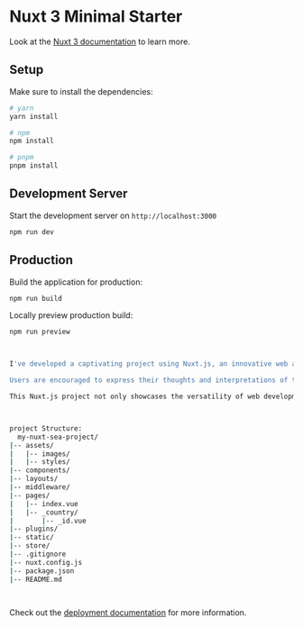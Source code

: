 


# Nuxt 3 Minimal Starter

Look at the [Nuxt 3 documentation](https://nuxt.com/docs/getting-started/introduction) to learn more.

## Setup

Make sure to install the dependencies:

```bash
# yarn
yarn install

# npm
npm install

# pnpm
pnpm install
```

## Development Server

Start the development server on `http://localhost:3000`

```bash
npm run dev
```

## Production

Build the application for production:

```bash
npm run build
```

Locally preview production build:


```bash
npm run preview



I've developed a captivating project using Nuxt.js, an innovative web application framework, that offers users an interactive and engaging experience centered around Southeast Asian (SEA) nations. The project begins by presenting users with a visually appealing interface featuring tiles representing various SEA nations. Upon selecting a nation, users are seamlessly transitioned to the next page where they encounter a dynamically rendered GIF. The uniqueness of the project lies in its approach to user interaction, as it prompts individuals to describe the content of the GIF using their native language.

Users are encouraged to express their thoughts and interpretations of the animated content in a personalized and culturally significant manner. The platform fosters linguistic diversity by allowing users to convey their perceptions in their native languages. Each user's responses are then thoughtfully cataloged and displayed below the interactive interface, creating a rich tapestry of diverse perspectives on the visual content.

This Nuxt.js project not only showcases the versatility of web development but also celebrates the cultural diversity of the Southeast Asian region. Through this engaging and interactive experience, users can connect, share, and appreciate the wealth of linguistic and cultural nuances that make each SEA nation distinctive.



project Structure:
  my-nuxt-sea-project/
|-- assets/
|   |-- images/
|   |-- styles/
|-- components/
|-- layouts/
|-- middleware/
|-- pages/
|   |-- index.vue
|   |-- _country/
|       |-- _id.vue
|-- plugins/
|-- static/
|-- store/
|-- .gitignore
|-- nuxt.config.js
|-- package.json
|-- README.md

 
```

Check out the [deployment documentation](https://nuxt.com/docs/getting-started/deployment) for more information.
